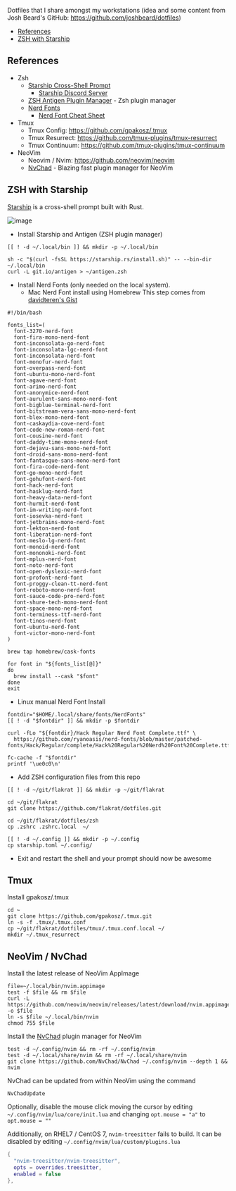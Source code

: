 Dotfiles that I share amongst my workstations (idea and some content from Josh Beard's GitHub: https://github.com/joshbeard/dotfiles)

- [References](#references)
- [ZSH with Starship](#zsh-with-starship)

## References

- Zsh
  - [Starship Cross-Shell Prompt](https://starship.rs/)
    - [Starship Discord Server](https://discord.gg/8Jzqu3T)
  - [ZSH Antigen Plugin Manager](https://github.com/zsh-users/antigen) - Zsh plugin manager
  - [Nerd Fonts](https://github.com/ryanoasis/nerd-fonts)
    - [Nerd Font Cheat Sheet](https://www.nerdfonts.com/cheat-sheet)
- Tmux
  - Tmux Config: https://github.com/gpakosz/.tmux
  - Tmux Resurrect: https://github.com/tmux-plugins/tmux-resurrect
  - Tmux Continuum: https://github.com/tmux-plugins/tmux-continuum
- NeoVim
  - Neovim / Nvim: https://github.com/neovim/neovim
  - [NvChad](https://nvchad.com/) - Blazing fast plugin manager for NeoVim

## ZSH with Starship

[Starship](https://starship.rs/) is a cross-shell prompt built with Rust.

![image](https://user-images.githubusercontent.com/1587409/151089867-9ec01914-5fd0-4585-b5b1-1982db0d2b1e.png)

- Install Starship and Antigen (ZSH plugin manager)

```shell
[[ ! -d ~/.local/bin ]] && mkdir -p ~/.local/bin

sh -c "$(curl -fsSL https://starship.rs/install.sh)" -- --bin-dir ~/.local/bin
curl -L git.io/antigen > ~/antigen.zsh
```

- Install Nerd Fonts (only needed on the local system). 
  - Mac Nerd Font install using Homebrew This step comes from [davidteren's Gist](https://gist.github.com/davidteren/898f2dcccd42d9f8680ec69a3a5d350e)

```shell
#!/bin/bash

fonts_list=(
  font-3270-nerd-font
  font-fira-mono-nerd-font
  font-inconsolata-go-nerd-font
  font-inconsolata-lgc-nerd-font
  font-inconsolata-nerd-font
  font-monofur-nerd-font
  font-overpass-nerd-font
  font-ubuntu-mono-nerd-font
  font-agave-nerd-font
  font-arimo-nerd-font
  font-anonymice-nerd-font
  font-aurulent-sans-mono-nerd-font
  font-bigblue-terminal-nerd-font
  font-bitstream-vera-sans-mono-nerd-font
  font-blex-mono-nerd-font
  font-caskaydia-cove-nerd-font
  font-code-new-roman-nerd-font
  font-cousine-nerd-font
  font-daddy-time-mono-nerd-font
  font-dejavu-sans-mono-nerd-font
  font-droid-sans-mono-nerd-font
  font-fantasque-sans-mono-nerd-font
  font-fira-code-nerd-font
  font-go-mono-nerd-font
  font-gohufont-nerd-font
  font-hack-nerd-font
  font-hasklug-nerd-font
  font-heavy-data-nerd-font
  font-hurmit-nerd-font
  font-im-writing-nerd-font
  font-iosevka-nerd-font
  font-jetbrains-mono-nerd-font
  font-lekton-nerd-font
  font-liberation-nerd-font
  font-meslo-lg-nerd-font
  font-monoid-nerd-font
  font-mononoki-nerd-font
  font-mplus-nerd-font
  font-noto-nerd-font
  font-open-dyslexic-nerd-font
  font-profont-nerd-font
  font-proggy-clean-tt-nerd-font
  font-roboto-mono-nerd-font
  font-sauce-code-pro-nerd-font
  font-shure-tech-mono-nerd-font
  font-space-mono-nerd-font
  font-terminess-ttf-nerd-font
  font-tinos-nerd-font
  font-ubuntu-nerd-font
  font-victor-mono-nerd-font
)

brew tap homebrew/cask-fonts

for font in "${fonts_list[@]}"
do
  brew install --cask "$font"
done
exit  
```

  - Linux manual Nerd Font Install

  ```shell
  fontdir="$HOME/.local/share/fonts/NerdFonts"
  [[ ! -d "$fontdir" ]] && mkdir -p $fontdir

  curl -fLo "${fontdir}/Hack Regular Nerd Font Complete.ttf" \
    https://github.com/ryanoasis/nerd-fonts/blob/master/patched-fonts/Hack/Regular/complete/Hack%20Regular%20Nerd%20Font%20Complete.ttf

  fc-cache -f "$fontdir"
  printf '\ue0c0\n'
  ```

- Add ZSH configuration files from this repo

```shell
[[ ! -d ~/git/flakrat ]] && mkdir -p ~/git/flakrat

cd ~/git/flakrat
git clone https://github.com/flakrat/dotfiles.git

cd ~/git/flakrat/dotfiles/zsh
cp .zshrc .zshrc.local  ~/

[[ ! -d ~/.config ]] && mkdir -p ~/.config
cp starship.toml ~/.config/
```

- Exit and restart the shell and your prompt should now be awesome

## Tmux

Install gpakosz/.tmux

```shell
cd ~
git clone https://github.com/gpakosz/.tmux.git
ln -s -f .tmux/.tmux.conf
cp ~/git/flakrat/dotfiles/tmux/.tmux.conf.local ~/
mkdir ~/.tmux_resurrect
```

## NeoVim / NvChad

Install the latest release of NeoVim AppImage

```shell
file=~/.local/bin/nvim.appimage
test -f $file && rm $file
curl -L https://github.com/neovim/neovim/releases/latest/download/nvim.appimage -o $file
ln -s $file ~/.local/bin/nvim
chmod 755 $file
```

Install the [NvChad](https://nvchad.com/) plugin manager for NeoVim

```shell
test -d ~/.config/nvim && rm -rf ~/.config/nvim
test -d ~/.local/share/nvim && rm -rf ~/.local/share/nvim
git clone https://github.com/NvChad/NvChad ~/.config/nvim --depth 1 && nvim
```

NvChad can be updated from within NeoVim using the command

```shell
NvChadUpdate
```

Optionally, disable the mouse click moving the cursor by editing `~/.config/nvim/lua/core/init.lua` and changing `opt.mouse = "a"` to `opt.mouse = ""`

Additionally, on RHEL7 / CentOS 7, `nvim-treesitter` fails to build. It can be disabled by editing `~/.config/nvim/lua/custom/plugins.lua`

```lua
{
  "nvim-treesitter/nvim-treesitter",
  opts = overrides.treesitter,
  enabled = false
},
```
